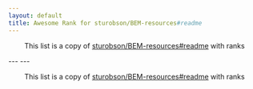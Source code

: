 ```yaml
---
layout: default
title: Awesome Rank for sturobson/BEM-resources#readme
---
```


<p align="center">
	This list is a copy of <a href="https://github.com/sturobson/BEM-resources#readme">sturobson/BEM-resources#readme</a> with ranks
</p>
---
---
<p align="center">
	This list is a copy of <a href="https://github.com/sturobson/BEM-resources#readme">sturobson/BEM-resources#readme</a> with ranks
</p>
